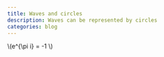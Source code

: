```yaml
---
title: Waves and circles
description: Waves can be represented by circles
categories: blog
---
```


\\(e^{\pi i} = -1 \\)
